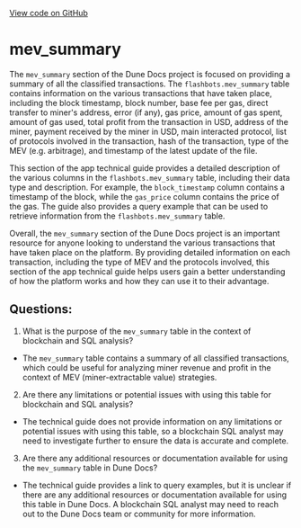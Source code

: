 [View code on GitHub](https://dune.com/docs/data-tables/community/flashbots/mev_summary.md)

# mev_summary

The `mev_summary` section of the Dune Docs project is focused on providing a summary of all the classified transactions. The `flashbots.mev_summary` table contains information on the various transactions that have taken place, including the block timestamp, block number, base fee per gas, direct transfer to miner's address, error (if any), gas price, amount of gas spent, amount of gas used, total profit from the transaction in USD, address of the miner, payment received by the miner in USD, main interacted protocol, list of protocols involved in the transaction, hash of the transaction, type of the MEV (e.g. arbitrage), and timestamp of the latest update of the file.

This section of the app technical guide provides a detailed description of the various columns in the `flashbots.mev_summary` table, including their data type and description. For example, the `block_timestamp` column contains a timestamp of the block, while the `gas_price` column contains the price of the gas. The guide also provides a query example that can be used to retrieve information from the `flashbots.mev_summary` table.

Overall, the `mev_summary` section of the Dune Docs project is an important resource for anyone looking to understand the various transactions that have taken place on the platform. By providing detailed information on each transaction, including the type of MEV and the protocols involved, this section of the app technical guide helps users gain a better understanding of how the platform works and how they can use it to their advantage.
## Questions: 
 1. What is the purpose of the `mev_summary` table in the context of blockchain and SQL analysis?
- The `mev_summary` table contains a summary of all classified transactions, which could be useful for analyzing miner revenue and profit in the context of MEV (miner-extractable value) strategies.

2. Are there any limitations or potential issues with using this table for blockchain and SQL analysis?
- The technical guide does not provide information on any limitations or potential issues with using this table, so a blockchain SQL analyst may need to investigate further to ensure the data is accurate and complete.

3. Are there any additional resources or documentation available for using the `mev_summary` table in Dune Docs?
- The technical guide provides a link to query examples, but it is unclear if there are any additional resources or documentation available for using this table in Dune Docs. A blockchain SQL analyst may need to reach out to the Dune Docs team or community for more information.